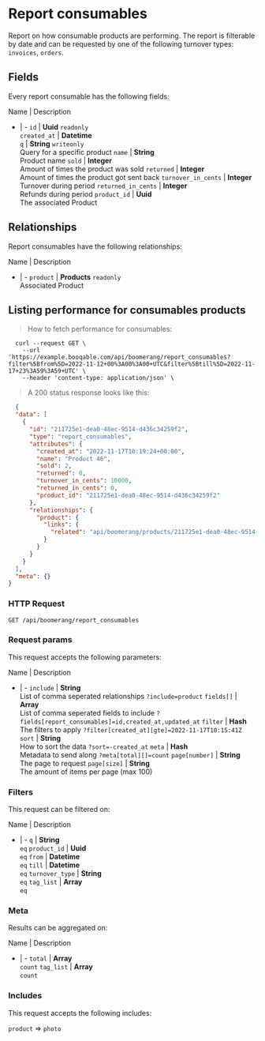 # Report consumables

Report on how consumable products are performing. The report is filterable by date and can be requested by one of the following turnover types: `invoices`, `orders`.

## Fields
Every report consumable has the following fields:

Name | Description
- | -
`id` | **Uuid** `readonly`<br>
`created_at` | **Datetime** <br>
`q` | **String** `writeonly`<br>Query for a specific product
`name` | **String** <br>Product name
`sold` | **Integer** <br>Amount of times the product was sold
`returned` | **Integer** <br>Amount of times the product got sent back
`turnover_in_cents` | **Integer** <br>Turnover during period
`returned_in_cents` | **Integer** <br>Refunds during period
`product_id` | **Uuid** <br>The associated Product


## Relationships
Report consumables have the following relationships:

Name | Description
- | -
`product` | **Products** `readonly`<br>Associated Product


## Listing performance for consumables products



> How to fetch performance for consumables:

```shell
  curl --request GET \
    --url 'https://example.booqable.com/api/boomerang/report_consumables?filter%5Bfrom%5D=2022-11-12+00%3A00%3A00+UTC&filter%5Btill%5D=2022-11-17+23%3A59%3A59+UTC' \
    --header 'content-type: application/json' \
```

> A 200 status response looks like this:

```json
  {
  "data": [
    {
      "id": "211725e1-dea0-48ec-9514-d436c34259f2",
      "type": "report_consumables",
      "attributes": {
        "created_at": "2022-11-17T10:19:24+00:00",
        "name": "Product 46",
        "sold": 2,
        "returned": 0,
        "turnover_in_cents": 10000,
        "returned_in_cents": 0,
        "product_id": "211725e1-dea0-48ec-9514-d436c34259f2"
      },
      "relationships": {
        "product": {
          "links": {
            "related": "api/boomerang/products/211725e1-dea0-48ec-9514-d436c34259f2"
          }
        }
      }
    }
  ],
  "meta": {}
}
```

### HTTP Request

`GET /api/boomerang/report_consumables`

### Request params

This request accepts the following parameters:

Name | Description
- | -
`include` | **String** <br>List of comma seperated relationships `?include=product`
`fields[]` | **Array** <br>List of comma seperated fields to include `?fields[report_consumables]=id,created_at,updated_at`
`filter` | **Hash** <br>The filters to apply `?filter[created_at][gte]=2022-11-17T10:15:41Z`
`sort` | **String** <br>How to sort the data `?sort=-created_at`
`meta` | **Hash** <br>Metadata to send along `?meta[total][]=count`
`page[number]` | **String** <br>The page to request
`page[size]` | **String** <br>The amount of items per page (max 100)


### Filters

This request can be filtered on:

Name | Description
- | -
`q` | **String** <br>`eq`
`product_id` | **Uuid** <br>`eq`
`from` | **Datetime** <br>`eq`
`till` | **Datetime** <br>`eq`
`turnover_type` | **String** <br>`eq`
`tag_list` | **Array** <br>`eq`


### Meta

Results can be aggregated on:

Name | Description
- | -
`total` | **Array** <br>`count`
`tag_list` | **Array** <br>`count`


### Includes

This request accepts the following includes:

`product` => 
`photo`







